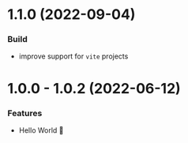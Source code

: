 # 1.1.0 (2022-09-04)

### Build

- improve support for `vite` projects

# 1.0.0 - 1.0.2 (2022-06-12)

### Features

- Hello World 👋
